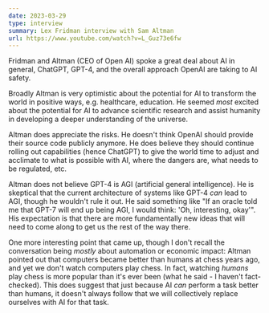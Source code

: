 ```yaml
---
date: 2023-03-29
type: interview
summary: Lex Fridman interview with Sam Altman
url: https://www.youtube.com/watch?v=L_Guz73e6fw
---
```


Fridman and Altman (CEO of Open AI) spoke a great deal about AI in general,
ChatGPT, GPT-4, and the overall approach OpenAI are taking to AI safety.

Broadly Altman is very optimistic about the potential for AI to transform the
world in positive ways, e.g. healthcare, education. He seemed _most_ excited
about the potential for AI to advance scientific research and assist humanity
in developing a deeper understanding of the universe.

Altman does appreciate the risks. He doesn't think OpenAI should provide their
source code publicly anymore. He does believe they should continue rolling out
capabilities (hence ChatGPT) to give the world time to adjust and acclimate to
what is possible with AI, where the dangers are, what needs to be regulated,
etc.

Altman does not believe GPT-4 is AGI (artificial general intelligence). He is
skeptical that the current architecture of systems like GPT-4 _can_ lead to
AGI, though he wouldn't rule it out. He said something like "If an oracle told
me that GPT-7 will end up being AGI, I would think: 'Oh, interesting, okay'".
His expectation is that there are more fundamentally new ideas that will need
to come along to get us the rest of the way there.

One more interesting point that came up, though I don't recall the conversation
being _mostly_ about automation or economic impact: Altman pointed out that
computers became better than humans at chess years ago, and yet we don't watch
computers play chess. In fact, watching _humans_ play chess is more popular
than it's ever been (what he said - I haven't fact-checked). This does suggest
that just because AI _can_ perform a task better than humans, it doesn't always
follow that we will collectively replace ourselves with AI for that task.

